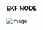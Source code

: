 ### EKF NODE

![image](https://user-images.githubusercontent.com/108650199/187605978-86bcb6a9-2ae7-4945-a3c5-68c635727aed.png)
